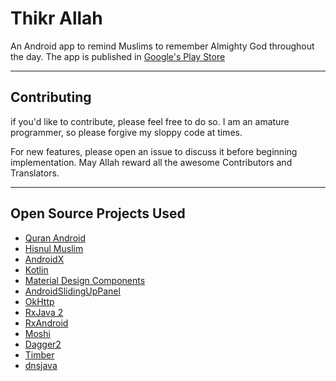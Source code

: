 # Thikr Allah
An Android app to remind Muslims to remember Almighty God throughout the day.
The app is published in [Google's Play Store](https://play.google.com/store/apps/details?id=com.HMSolutions.thikrallah)

---
## Contributing
if you'd like to contribute, please feel free to do so. I am an amature programmer, so please forgive my sloppy code at times.

For new features, please open an issue to discuss it before beginning implementation.
May Allah reward all the awesome Contributors and Translators.

---
## Open Source Projects Used
* [Quran Android](https://github.com/quran/quran_android)
* [Hisnul Muslim](https://github.com/khalid-hussain/HisnulMuslim)
* [AndroidX](https://developer.android.com/jetpack/androidx/)
* [Kotlin](https://kotlinlang.org)
* [Material Design Components](https://github.com/material-components/material-components-android)
* [AndroidSlidingUpPanel](https://github.com/umano/AndroidSlidingUpPanel)
* [OkHttp](https://github.com/square/okhttp)
* [RxJava 2](https://github.com/ReactiveX/RxJava)
* [RxAndroid](https://github.com/ReactiveX/RxAndroid)
* [Moshi](https://github.com/square/moshi)
* [Dagger2](https://google.github.io/dagger/)
* [Timber](https://github.com/JakeWharton/timber)
* [dnsjava](http://dnsjava.org)
